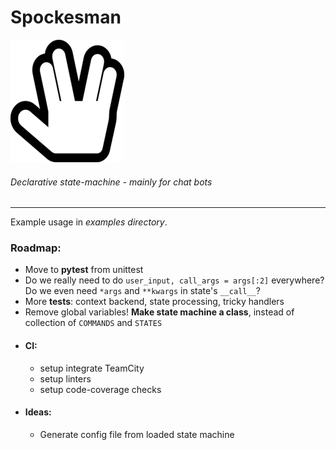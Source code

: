 # Spockesman 
![Logo](logo.png)
###### Declarative state-machine - mainly for chat bots

---

Example usage in *examples directory*.

### Roadmap:
- Move to **pytest** from unittest
- Do we really need to do `user_input, call_args = args[:2]` everywhere?
Do we even need `*args` and `**kwargs` in state's `__call__`?
- More **tests**: context backend, state processing, tricky handlers
- Remove global variables! **Make state machine a class**, instead of collection of `COMMANDS` and `STATES`
- #### CI:
    - setup integrate TeamCity
    - setup linters
    - setup code-coverage checks
- #### Ideas:
    - Generate config file from loaded state machine
